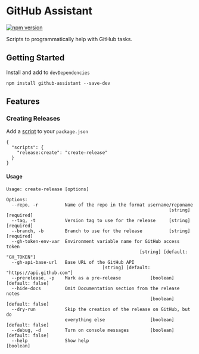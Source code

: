 # GitHub Assistant

[![npm version](https://badge.fury.io/js/github-assistant.svg)](//www.npmjs.com/package/github-assistant)


Scripts to programmatically help with GitHub tasks.

## Getting Started

Install and add to `devDependencies`
```
npm install github-assistant --save-dev
```

## Features

### Creating Releases

Add a [script](https://docs.npmjs.com/cli/run-script) to your `package.json`
```
{
  "scripts": {
    "release:create": "create-release"
  }
}
```

#### Usage
```
Usage: create-release [options]

Options:
  --repo, -r          Name of the repo in the format username/reponame
                                                             [string] [required]
  --tag, -t           Version tag to use for the release     [string] [required]
  --branch, -b        Branch to use for the release          [string] [required]
  --gh-token-env-var  Environment variable name for GitHub access token
                                                  [string] [default: "GH_TOKEN"]
  --gh-api-base-url   Base URL of the GitHub API
                                    [string] [default: "https://api.github.com"]
  --prerelease, -p    Mark as a pre-release           [boolean] [default: false]
  --hide-docs         Omit Documentation section from the release notes
                                                      [boolean] [default: false]
  --dry-run           Skip the creation of the release on GitHub, but do
                      everything else                 [boolean] [default: false]
  --debug, -d         Turn on console messages        [boolean] [default: false]
  --help              Show help                                        [boolean]
  ```
  
